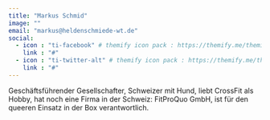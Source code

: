 ```yaml
---
title: "Markus Schmid"
image: ""
email: "markus@heldenschmiede-wt.de"
social:
  - icon : "ti-facebook" # themify icon pack : https://themify.me/themify-icons
    link : "#"
  - icon : "ti-twitter-alt" # themify icon pack : https://themify.me/themify-icons
    link : "#"
---
```


Geschäftsführender Gesellschafter, Schweizer mit Hund, liebt CrossFit als Hobby, hat noch eine Firma in der Schweiz: FitProQuo GmbH, ist für den queeren Einsatz in der Box verantwortlich.
